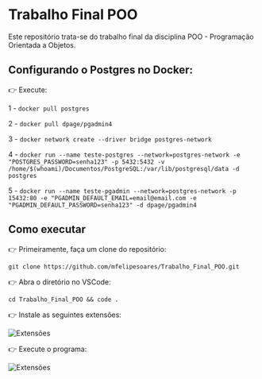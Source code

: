 # Trabalho Final POO
Este repositório trata-se do trabalho final da disciplina POO - Programação Orientada a Objetos.

## Configurando o Postgres no Docker:

👉 Execute:

1 - ```docker pull postgres```

2 - ```docker pull dpage/pgadmin4```

3 - ```docker network create --driver bridge postgres-network```

4 - ```	docker run --name teste-postgres --network=postgres-network -e "POSTGRES_PASSWORD=senha123" -p 5432:5432 -v /home/$(whoami)/Documentos/PostgreSQL:/var/lib/postgresql/data -d postgres ```

5 - ```docker run --name teste-pgadmin --network=postgres-network -p 15432:80 -e "PGADMIN_DEFAULT_EMAIL=email@email.com -e "PGADMIN_DEFAULT_PASSWORD=senha123" -d dpage/pgadmin4```

## Como executar

👉 Primeiramente, faça um clone do repositório:

```git clone https://github.com/mfelipesoares/Trabalho_Final_POO.git```

👉 Abra o diretório no VSCode:
  
```cd Trabalho_Final_POO && code . ```

👉 Instale as seguintes extensões:

![Extensões](./img/spring.png)

👉 Execute o programa:

![Extensões](./img/run.png)
